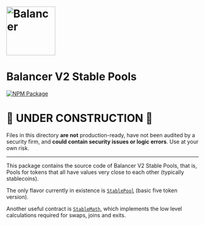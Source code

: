# <img src="../../logo.svg" alt="Balancer" height="128px">

# Balancer V2 Stable Pools

[![NPM Package](https://img.shields.io/npm/v/@balancer-labs/v2-pool-stable.svg)](https://www.npmjs.org/package/@balancer-labs/v2-pool-stable)

# 🚧 UNDER CONSTRUCTION 🚧

Files in this directory **are not** production-ready, have not been audited by a security firm, and **could contain security issues or logic errors**. Use at your own risk.

---

This package contains the source code of Balancer V2 Stable Pools, that is, Pools for tokens that all have values very close to each other (typically stablecoins).

The only flavor currently in existence is [`StablePool`](./contracts/StablePool.sol) (basic five token version).

Another useful contract is [`StableMath`](./contracts/StableMath.sol), which implements the low level calculations required for swaps, joins and exits.
